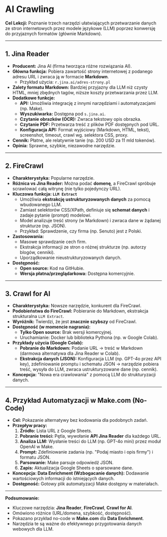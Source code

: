 # AI Crawling

**Cel Lekcji:** Poznanie trzech narzędzi ułatwiających przetwarzanie danych ze stron internetowych przez modele językowe (LLM) poprzez konwersję do przyjaznych formatów (głównie Markdown).

---

## 1. Jina Reader

* **Producent:** Jina AI (firma tworząca różne rozwiązania AI).
* **Główna funkcja:** Pobiera zawartość strony internetowej z podanego adresu URL i zwraca ją w formacie **Markdown**.
    * Przykład użycia: `r.jina.ai/adres-strony.pl`
* **Zalety formatu Markdown:** Bardziej przyjazny dla LLM niż czysty HTML, mniej zbędnych tagów, niższe koszty przetwarzania przez LLM.
* **Dodatkowe funkcje:**
    * **API:** Umożliwia integrację z innymi narzędziami i automatyzacjami (np. Make).
    * **Wyszukiwarka:** Dostępna pod `s.jina.ai`.
    * **Czytanie obrazków (OCR):** Zwraca tekstowy opis obrazka.
    * **Czytanie PDF:** Przetwarza treść z plików PDF dostępnych pod URL.
    * **Konfiguracja API:** Format wyjściowy (Markdown, HTML, tekst), screenshot, timeout, crawl wg. selektora CSS, proxy.
* **Cennik:** Płatne, ale relatywnie tanie (np. 200 USD za 11 mld tokenów).
* **Opinia:** Sprawne, szybkie, niezawodne narzędzie.

---

## 2. FireCrawl

* **Charakterystyka:** Popularne narzędzie.
* **Różnica vs Jina Reader:** Można podać **domenę**, a FireCrawl spróbuje scrawlować całą witrynę (nie tylko pojedynczy URL).
* **Kluczowa funkcja: `LLM Extract`**
    * Umożliwia **ekstrakcję ustrukturyzowanych danych** za pomocą wbudowanego LLM.
    * Zamiast selektorów CSS/XPath, definiuje się **schemat danych** i zadaje pytanie (prompt) modelowi.
    * Model analizuje treść strony (w Markdown) i zwraca dane w żądanej strukturze (np. JSON).
    * Przykład: Sprawdzenie, czy firma (np. Senuto) jest z Polski.
* **Zastosowania:**
    * Masowe sprawdzanie cech firm.
    * Ekstrakcja informacji ze stron o różnej strukturze (np. autorzy blogów, cenniki).
    * Uporządkowanie nieustrukturyzowanych danych.
* **Dostępność:**
    * **Open source:** Kod na GitHubie.
    * **Wersja płatna/przeglądarkowa:** Dostępna komercyjnie.

---

## 3. Crawl for AI

* **Charakterystyka:** Nowsze narzędzie, konkurent dla FireCrawl.
* **Podobieństwa do FireCrawl:** Pobieranie do Markdown, ekstrakcja strukturalna `LLM Extract`.
* **Wyróżnik:** Twierdzi, że jest **znacznie szybszy** od FireCrawl.
* **Dostępność (w momencie nagrania):**
    * **Tylko Open source:** Brak wersji komercyjnej.
    * Uruchamianie: Docker lub biblioteka Pythona (np. w Google Colab).
* **Przykłady użycia (Google Colab):**
    * **Pobranie do Markdown:** Podanie URL -> treść w Markdown (darmowa alternatywa dla Jina Reader w Colab).
    * **Ekstrakcja danych (JSON):** Konfiguracja LLM (np. GPT-4o przez API key), zdefiniowanie promptu i schematu JSON -> narzędzie pobiera treść, wysyła do LLM, zwraca ustrukturyzowane dane (np. cennik).
* **Koncepcja:** "Nowa era crawlowania" z pomocą LLM do strukturyzacji danych.

---

## 4. Przykład Automatyzacji w Make.com (No-Code)

* **Cel:** Pokazanie alternatywy bez kodowania dla podobnych zadań.
* **Przepływ pracy:**
    1.  **Źródło:** Lista URL z Google Sheets.
    2.  **Pobranie treści:** Pętla, wywołanie **API Jina Reader** dla każdego URL.
    3.  **Analiza LLM:** Wysłanie treści do LLM (np. GPT-4o mini) przez moduł OpenAI w Make.
    4.  **Prompt:** Zdefiniowanie zadania (np. "Podaj miasto i opis firmy") i formatu JSON.
    5.  **Parsowanie:** Make parsuje odpowiedź JSON.
    6.  **Zapis:** Aktualizacja Google Sheets o sparsowane dane.
* **Koncepcja: Data Enrichment (Wzbogacanie danych):** Dodawanie wartościowych informacji do istniejących danych.
* **Dostępność:** Gotowy plik automatyzacji Make dostępny w materiałach.

---

**Podsumowanie:**

* Kluczowe narzędzia: **Jina Reader**, **FireCrawl**, **Crawl for AI**.
* Omówiono różnice (URL/domena, szybkość, dostępność).
* Pokazano przykład no-code w **Make.com** dla **Data Enrichment**.
* Narzędzia te są ważne do efektywnego przygotowania danych webowych dla LLM. 